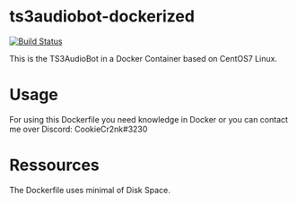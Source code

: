 # ts3audiobot-dockerized
[![Build Status](https://travis-ci.com/CookieCr2nk/ts3audiobot-dockerized.svg?branch=master)](https://travis-ci.com/CookieCr2nk/ts3audiobot-dockerized)

This is the TS3AudioBot in a Docker Container based on CentOS7 Linux.      

# Usage

For using this Dockerfile you need knowledge in Docker or you can contact me over Discord: CookieCr2nk#3230


# Ressources

The Dockerfile uses minimal of Disk Space.
